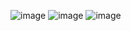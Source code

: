 ![image](https://github.com/user-attachments/assets/8ae21111-1561-41c4-9a1a-76ffb6a46aad)
![image](https://github.com/user-attachments/assets/84fe1ee9-28de-4d09-9cb5-3dfcb052f143)
![image](https://github.com/user-attachments/assets/43c3e70e-12d4-4fa5-8ffc-36146d05ebf4)

